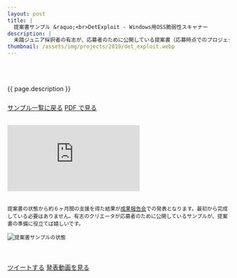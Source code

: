 ```yaml
---
layout: post
title: |
  提案書サンプル &raquo;<br>DetExploit - Windows用OSS脆弱性スキャナー
description: |
  未踏ジュニア採択者の有志が、応募者のために公開している提案書（応募時点でのプロジェクト概要）です。
thumbnail: /assets/img/projects/2019/det_exploit.webp
---
```


<p style='padding: 50px 0px 10px;'>{{ page.description }}</p>

<div class='flex'>
  <a class="button" href="/applications#sample">サンプル一覧に戻る</a>
  <a class="button" href="/applications/det_exploit.pdf">PDF で見る</a>
</div>

<div class="pdf-wrap" style='margin: 30px 0px;'>
  <div class="pdf-container">
    <embed src="https://drive.google.com/viewerng/viewer?embedded=true&url=https://jr.mitou.org/applications/det_exploit.pdf" />
  </div>
</div>

<div class='note' style='margin: 30px auto 50px;'><small>提案書の状態から約６ヶ月間の支援を得た結果が<a href='/final'>成果報告会</a>での発表となります。最初から完成している必要はありません。有志のクリエータが応募者のために公開しているサンプルが、提案書の準備に役立てば嬉しいです。<br><br><img src="/assets/img/spinner.svg" data-src="/assets/img/schedule_sample.webp" alt="提案書サンプルの状態" class="lazyload"></small></div>

<div class='flex'>
  <a class="button" href='https://twitter.com/intent/tweet?text=提案書サンプル%20-%20DetExploit - Windows用OSS脆弱性スキャナー&hashtags=未踏ジュニア&url={{ site.url }}/applications/det_exploit&lang=jp&related=mitoujr'>ツイートする</a>
  <a class="button" href="/projects/2019/det_exploit#final">発表動画を見る</a>
</div>
